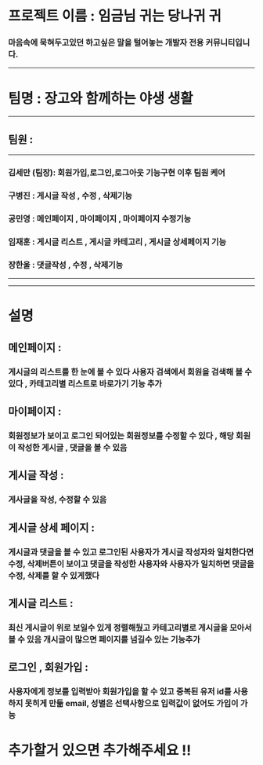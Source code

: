# 프로젝트 이름 : 임금님 귀는 당나귀 귀
### 마음속에 묵혀두고있던 하고싶은 말을 털어놓는 개발자 전용 커뮤니티입니다.
---
# 팀명 : 장고와 함께하는 야생 생활
***

## 팀원 :
***
### 김세만 (팀장): 회원가입,로그인,로그아웃 기능구현 이후 팀원 케어
### 구병진 : 게시글 작성 , 수정 , 삭제기능 
### 공민영 : 메인페이지 , 마이페이지 , 마이페이지 수정기능 
### 임재훈 : 게시글 리스트 , 게시글 카테고리 , 게시글 상세페이지 기능
### 장한울 : 댓글작성 , 수정 , 삭제기능

---
---
# 설명
## 메인페이지 :
### 게시글의 리스트를 한 눈에 볼 수 있다 사용자 검색에서 회원을 검색해 볼 수 있다 , 카테고리별 리스트로 바로가기 기능 추가

## 마이페이지 :
### 회원정보가 보이고 로그인 되어있는 회원정보를 수정할 수 있다 , 해당 회원이 작성한 게시글 , 댓글을 볼 수 있음

## 게시글 작성 : 
### 게사글을 작성, 수정할 수 있음

## 게시글 상세 페이지 :
### 게시글과 댓글을 볼 수 있고 로그인된 사용자가 게시글 작성자와 일치한다면 수정, 삭제버튼이 보이고 댓글을 작성한 사용자와 사용자가 일치하면 댓글을 수정, 삭제를 할 수 있게했다

## 게시글 리스트 : 
### 최신 게시글이 위로 보일수 있게 정렬해뒀고 카테고리별로 게시글을 모아서 볼 수 있음 개시글이 많으면 페이지를 넘길수 있는 기능추가

## 로그인 , 회원가입 :
### 사용자에게 정보를 입력받아 회원가입을 할 수 있고 중복된 유저 id를 사용하지 못히게 만듦 email, 성별은 선택사항으로 입력값이 없어도 가입이 가능


# 추가할거 있으면 추가해주세요 !!







